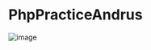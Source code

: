 # PhpPracticeAndrus

![image](https://user-images.githubusercontent.com/91154227/202254026-b5fd2b65-948c-4307-86a3-b89c454c1f5c.png)
